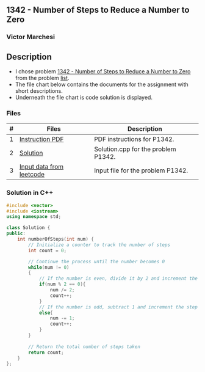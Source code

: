 ## 1342 - Number of Steps to Reduce a Number to Zero
### Victor Marchesi

## Description

- I chose problem [1342 - Number of Steps to Reduce a Number to Zero](https://leetcode.com/problems/number-of-steps-to-reduce-a-number-to-zero/description/) from the problem [list](https://github.com/rugbyprof/4883-Programming_Techniques/tree/master/Assignments/05-A05).
- The file chart below contains the documents for the assignment with short descriptions.
- Underneath the file chart is code solution is displayed.

### Files

|   #   | Files    | Description                      |
| :---: | -------- | -------------------------------- |
|  1  | [Instruction PDF](./P1342.pdf) | PDF instructions for P1342. |
|  2  | [Solution](./solution.cpp) | Solution.cpp for the problem P1342. |
|  3  | [Input data from leetcode](./input.txt) | Input file for the problem P1342. |

### Solution in C++
```c++
#include <vector>
#include <iostream>
using namespace std;

class Solution {
public:
    int numberOfSteps(int num) {
        // Initialize a counter to track the number of steps
        int count = 0;

        // Continue the process until the number becomes 0
        while(num != 0)
        {
            // If the number is even, divide it by 2 and increment the step count
            if(num % 2 == 0){
                num /= 2;
                count++;
            }
            // If the number is odd, subtract 1 and increment the step count
            else{
                num -= 1;
                count++;
            }
        }
        
        // Return the total number of steps taken
        return count;
    }
};